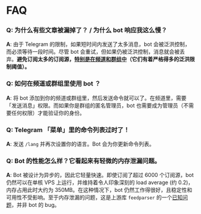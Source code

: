 # FAQ

### **Q**: 为什么有些文章被漏掉了？ / 为什么 bot 响应我这么慢？

**A**: 由于 Telegram 的限制，如果短时间内发送了太多消息，bot 会被泛洪控制，而必须等待一段时间。尽管 bot 会重试，但如果仍被泛洪控制，消息就会被丢弃。**避免订阅太多的订阅源，<u>特别是在频道和群组中</u>（它们有着严格得多的泛洪限制阈值）。**

### **Q**: 如何在频道或群组里使用 bot ？

**A**: 将 bot 添加到你的频道或群组里，然后发送命令就可以了。在频道里，需要「发送消息」权限。而如果你是群组的匿名管理员，bot 也需要成为管理员（不需要任何权限）才能验证你的身份。

### **Q**: Telegram 「菜单」里的命令列表过时了！

**A**: 发送 `/lang` 并再次设置你的语言。Bot 会为你更新命令列表。

### **Q**: Bot 的性能怎么样？它看起来有轻微的内存泄漏问题。

**A**: Bot 被设计为异步的，因此它轻量快速。即使订阅了超过 6000 个订阅源，bot 仍然可以在单核 VPS 上运行，并维持着令人印象深刻的 load average (约 0.2)，内存占用此时大约为 350MB。在这种情况下，bot 仍然工作得很好，且稳定性和可用性不受影响。至于内存泄漏的问题，这是上游库 `feedparser` 的一个[已知问题](https://github.com/kurtmckee/feedparser/issues/287)，并非 bot 的 bug。